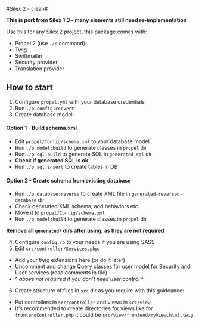 #Silex 2 - clean#

**This is port from Silex 1.3 - many elements still need re-implementation**

Use this for any Silex 2 project, this package comes with:

- Propel 2 (use `./p` command)
- Twig
- Swiftmailer
- Security provider
- Translation provider

## How to start

1. Configure `propel.yml` with your database credentials
2. Run `./p config:convert`
3. Create database model:

#### Option 1 - Build schema.xml
  - Edit `propel/Config/schema.xml` to your database model
  - Run `./p model:build` to generate classes in `propel` dir
  - Run `./p sql:build` to generate SQL in `generated-sql` dir
  - **Check if generated SQL is ok**
  - Run `./p sql:insert` to create tables in DB
  
#### Option 2 - Create schema from existing database
  - Run `./p database:reverse` to create XML file in `generated-reversed-database` dir
  - Check generated XML schema, add behaviors etc.
  - Move it to `propel/Config/schema.xml`
  - Run `./p model:build` to generate classes in `propel` dir
  
**Remove all `generated*` dirs after using, as they are not required**

4. Configure `config.rb` to your needs if you are using SASS
5. Edit `src/controller/Services.php`:
  - Add your twig extensions here (or do it later)
  - Uncomment and change Query classes for user model for Security and User services (read comments in file)
  - ^ *above not required if you don't need user control* ^
6. Create structure of files in `src` dir as you require with this guideance:
  - Put controllers in `src/controller` and views in `src/view`
  - It's recommended to create directories for views like for `frontendController.php` it could be `src/view/frontend/myView.html.twig`

